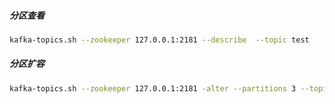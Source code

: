 ##### 分区查看  
```bash
kafka-topics.sh --zookeeper 127.0.0.1:2181 --describe  --topic test
```
##### 分区扩容  
```bash
kafka-topics.sh --zookeeper 127.0.0.1:2181 -alter --partitions 3 --topic test
```